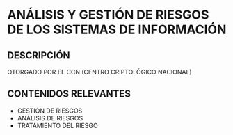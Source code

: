 # ANÁLISIS Y GESTIÓN DE RIESGOS DE LOS SISTEMAS DE INFORMACIÓN
## DESCRIPCIÓN
OTORGADO POR EL CCN (CENTRO CRIPTOLÓGICO NACIONAL)
## CONTENIDOS RELEVANTES
- GESTIÓN DE RIESGOS
- ANÁLISIS DE RIESGOS
- TRATAMIENTO DEL RIESGO
